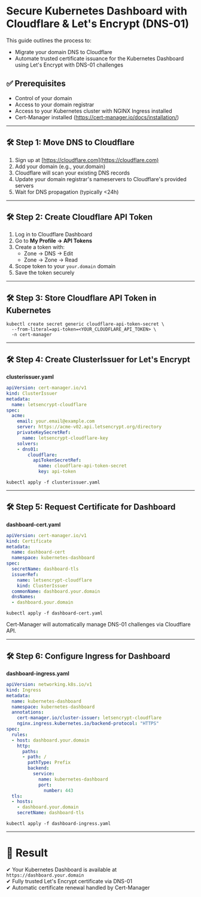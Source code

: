 
# Secure Kubernetes Dashboard with Cloudflare & Let's Encrypt (DNS-01)

This guide outlines the process to:
- Migrate your domain DNS to Cloudflare
- Automate trusted certificate issuance for the Kubernetes Dashboard using Let's Encrypt with DNS-01 challenges

## ✅ Prerequisites
- Control of your domain
- Access to your domain registrar
- Access to your Kubernetes cluster with NGINX Ingress installed
- Cert-Manager installed (https://cert-manager.io/docs/installation/)

---

## 🛠 Step 1: Move DNS to Cloudflare

1. Sign up at [https://cloudflare.com](https://cloudflare.com)
2. Add your domain (e.g., your.domain)
3. Cloudflare will scan your existing DNS records
4. Update your domain registrar's nameservers to Cloudflare's provided servers
5. Wait for DNS propagation (typically <24h)

---

## 🛠 Step 2: Create Cloudflare API Token

1. Log in to Cloudflare Dashboard
2. Go to **My Profile → API Tokens**
3. Create a token with:
   - Zone → DNS → Edit
   - Zone → Zone → Read
4. Scope token to your `your.domain` domain
5. Save the token securely

---

## 🛠 Step 3: Store Cloudflare API Token in Kubernetes

```
kubectl create secret generic cloudflare-api-token-secret \
  --from-literal=api-token=<YOUR_CLOUDFLARE_API_TOKEN> \
  -n cert-manager
```

---

## 🛠 Step 4: Create ClusterIssuer for Let's Encrypt

**clusterissuer.yaml**

```yaml
apiVersion: cert-manager.io/v1
kind: ClusterIssuer
metadata:
  name: letsencrypt-cloudflare
spec:
  acme:
    email: your.email@example.com
    server: https://acme-v02.api.letsencrypt.org/directory
    privateKeySecretRef:
      name: letsencrypt-cloudflare-key
    solvers:
    - dns01:
        cloudflare:
          apiTokenSecretRef:
            name: cloudflare-api-token-secret
            key: api-token
```

```
kubectl apply -f clusterissuer.yaml
```

---

## 🛠 Step 5: Request Certificate for Dashboard

**dashboard-cert.yaml**

```yaml
apiVersion: cert-manager.io/v1
kind: Certificate
metadata:
  name: dashboard-cert
  namespace: kubernetes-dashboard
spec:
  secretName: dashboard-tls
  issuerRef:
    name: letsencrypt-cloudflare
    kind: ClusterIssuer
  commonName: dashboard.your.domain
  dnsNames:
  - dashboard.your.domain
```

```
kubectl apply -f dashboard-cert.yaml
```

Cert-Manager will automatically manage DNS-01 challenges via Cloudflare API.

---

## 🛠 Step 6: Configure Ingress for Dashboard

**dashboard-ingress.yaml**

```yaml
apiVersion: networking.k8s.io/v1
kind: Ingress
metadata:
  name: kubernetes-dashboard
  namespace: kubernetes-dashboard
  annotations:
    cert-manager.io/cluster-issuer: letsencrypt-cloudflare
    nginx.ingress.kubernetes.io/backend-protocol: "HTTPS"
spec:
  rules:
  - host: dashboard.your.domain
    http:
      paths:
      - path: /
        pathType: Prefix
        backend:
          service:
            name: kubernetes-dashboard
            port:
              number: 443
  tls:
  - hosts:
    - dashboard.your.domain
    secretName: dashboard-tls
```

```
kubectl apply -f dashboard-ingress.yaml
```

---

# 🎉 Result

✔ Your Kubernetes Dashboard is available at `https://dashboard.your.domain`  
✔ Fully trusted Let's Encrypt certificate via DNS-01  
✔ Automatic certificate renewal handled by Cert-Manager  

